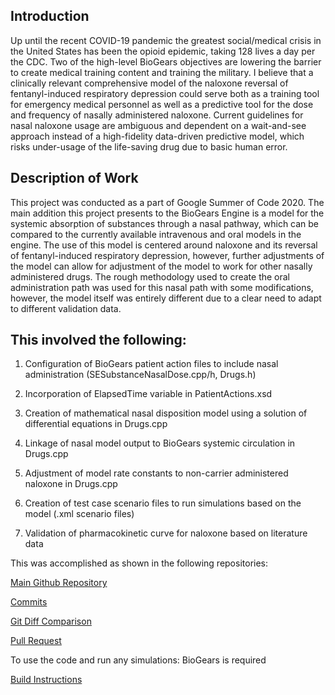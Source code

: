 ## Introduction

Up until the recent COVID-19 pandemic the greatest social/medical crisis in the United States has been the opioid epidemic, taking 128 lives a day per the CDC. 
Two of the high-level BioGears objectives are lowering the barrier to create medical training content and training the military. 
I believe that a clinically relevant comprehensive model of the naloxone reversal of fentanyl-induced respiratory depression could serve both as a training tool for emergency medical personnel as well as a predictive tool for the dose and frequency of nasally administered naloxone. 
Current guidelines for nasal naloxone usage are ambiguous and dependent on a wait-and-see approach instead of a high-fidelity data-driven predictive model, which risks under-usage of the life-saving drug due to basic human error.

## Description of Work

This project was conducted as a part of Google Summer of Code 2020. 
The main addition this project presents to the BioGears Engine is a model for the systemic absorption of substances through a nasal pathway, which can be compared to the currently available intravenous and oral models in the engine. The use of this model is centered around naloxone and its reversal of fentanyl-induced respiratory depression, however, further adjustments of the model can allow for adjustment of the model to work for other nasally administered drugs. The rough methodology used to create the oral administration path was used for this nasal path with some modifications, however, the model itself was entirely different due to a clear need to adapt to different validation data.

## This involved the following:

1. Configuration of BioGears patient action files to include nasal administration (SESubstanceNasalDose.cpp/h, Drugs.h)

2. Incorporation of ElapsedTime variable in PatientActions.xsd

3. Creation of mathematical nasal disposition model using a solution of differential equations in Drugs.cpp

4. Linkage of nasal model output to BioGears systemic circulation in Drugs.cpp

5. Adjustment of model rate constants to non-carrier administered naloxone in Drugs.cpp

6. Creation of test case scenario files to run simulations based on the model (.xml scenario files)

7. Validation of pharmacokinetic curve for naloxone based on literature data

This was accomplished as shown in the following repositories:

[Main Github Repository](https://github.com/rishisdas/core/tree/f/rdas-NasalDrugAdmin)

[Commits](https://github.com/rishisdas/core/commits/f/rdas-NasalDrugAdmin)

[Git Diff Comparison](https://github.com/BioGearsEngine/core/compare/f/rdas-NasalDrugAdmin...rishisdas:f/rdas-NasalDrugAdmin)

[Pull Request](https://github.com/BioGearsEngine/core/pull/48)

To use the code and run any simulations: BioGears is required

[Build Instructions](https://github.com/BioGearsEngine/core/wiki/Build-Instructions)
